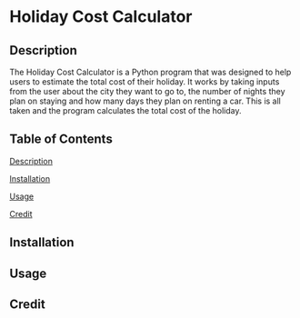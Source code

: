# Holiday Cost Calculator

## Description
The Holiday Cost Calculator is a Python program that was designed to help users to estimate the total cost of their holiday. It works by taking inputs from the user about the city they want to go to, the number of nights they plan on staying and how many days they plan on renting a car. This is all taken and the program calculates the total cost of the holiday. 

## Table of Contents
[Description](#description)  

[Installation](#installation)     

[Usage](#usage) 

[Credit](#credit) 


## Installation


## Usage

## Credit

